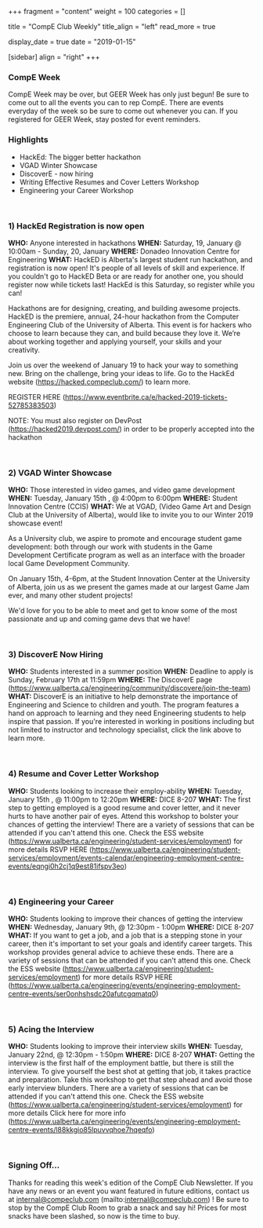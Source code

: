 
+++
fragment = "content"
weight = 100
categories = []

title = "CompE Club Weekly"
title_align = "left"
read_more = true

display_date = true
date = "2019-01-15" 

[sidebar]
  align = "right"
+++
    

### CompE Week

CompE Week may be over, but GEER Week has only just begun! Be sure to come out to all the events you can to rep CompE. There are events everyday of the week so be sure to come out whenever you can. If you registered for GEER Week, stay posted for event reminders.
</br>

### Highlights

*  HackEd: The bigger better hackathon
*  VGAD Winter Showcase
*  DiscoverE - now hiring
*  Writing Effective Resumes and Cover Letters Workshop
*  Engineering your Career Workshop

</br>

### 1) HackEd Registration is now open



**WHO:** Anyone interested in hackathons
**WHEN:** Saturday, 19, January @ 10:00am - Sunday, 20, January
**WHERE:** Donadeo Innovation Centre for Engineering
**WHAT:** HackED is Alberta's largest student run hackathon, and registration is now open! It's people of all levels of skill and experience. If you couldn't go to HackED Beta or are ready for another one, you should register now while tickets last! HackEd is this Saturday, so register while you can!

Hackathons are for designing, creating, and building awesome projects. HackED is the premiere, annual, 24-hour hackathon from the Computer Engineering Club of the University of Alberta.
This event is for hackers who choose to learn because they can, and build because they love it. We’re about working together and applying yourself, your skills and your creativity.

Join us over the weekend of January 19 to hack your way to something new. Bring on the challenge, bring your ideas to life. Go to the HackEd website (https://hacked.compeclub.com/) to learn more.

REGISTER HERE (https://www.eventbrite.ca/e/hacked-2019-tickets-52785383503)

NOTE: You must also register on DevPost (https://hacked2019.devpost.com/) in order to be properly accepted into the hackathon

</br>

### 2) VGAD Winter Showcase



**WHO:** Those interested in video games, and video game development
**WHEN:** Tuesday, January 15th , @ 4:00pm to 6:00pm
**WHERE:** Student Innovation Centre (CCIS)
**WHAT:** We at VGAD, (Video Game Art and Design Club at the University of Alberta), would like to invite you to our Winter 2019 showcase event!

As a University club, we aspire to promote and encourage student game development: both through our work with students in the Game Development Certificate program as well as an interface with the broader local Game Development Community.

On January 15th, 4-6pm, at the Student Innovation Center at the University of Alberta, join us as we present the games made at our largest Game Jam ever, and many other student projects!

We'd love for you to be able to meet and get to know some of the most passionate and up and coming game devs that we have!

</br>

### 3) DiscoverE Now Hiring


**WHO:** Students interested in a summer position
**WHEN:** Deadline to apply is Sunday, February 17th at 11:59pm
**WHERE:** The DiscoverE page (https://www.ualberta.ca/engineering/community/discovere/join-the-team)
**WHAT:**  DiscoverE is an initiative to help demonstrate the importance of Engineering and Science to children and youth. The program features a hand on approach to learning and they need Engineering students to help inspire that passion. If you're interested in working in positions including but not limited to instructor and technology specialist, click the link above to learn more.

</br>

### 4) Resume and Cover Letter Workshop



**WHO:** Students looking to increase their employ-ability
**WHEN:** Tuesday, January 15th , @ 11:00pm to 12:20pm
**WHERE:** DICE 8-207
**WHAT:** The first step to getting employed is a good resume and cover letter, and it never hurts to have another pair of eyes. Attend this workshop to bolster your chances of getting the interview! There are a variety of sessions that can be attended if you can't attend this one. Check the ESS website (https://www.ualberta.ca/engineering/student-services/employment) for more details
RSVP HERE (https://www.ualberta.ca/engineering/student-services/employment/events-calendar/engineering-employment-centre-events/eqngi0h2cj1q9est81ifspv3eo)

</br>

### 4) Engineering your Career


**WHO:** Students looking to improve their chances of getting the interview
**WHEN:** Wednesday, January 9th, @ 12:30pm - 1:00pm
**WHERE:** DICE 8-207
**WHAT:** If you want to get a job, and a job that is a stepping stone in your career, then it's important to set your goals and identify career targets. This workshop provides general advice to achieve these ends. There are a variety of sessions that can be attended if you can't attend this one. Check the ESS website (https://www.ualberta.ca/engineering/student-services/employment) for more details
RSVP HERE (https://www.ualberta.ca/engineering/events/engineering-employment-centre-events/ser0onhshsdc20afutcgqmatq0)

</br>

### 5) Acing the Interview


**WHO:** Students looking to improve their interview skills
**WHEN:** Tuesday, January 22nd, @ 12:30pm - 1:50pm
**WHERE:** DICE 8-207
**WHAT:** Getting the interview is the first half of the employment battle, but there is still the interview. To give yourself the best shot at getting that job, it takes practice and preparation. Take this workshop to get that step ahead and avoid those early interview blunders. There are a variety of sessions that can be attended if you can't attend this one. Check the ESS website (https://www.ualberta.ca/engineering/student-services/employment) for more details
Click here for more info (https://www.ualberta.ca/engineering/events/engineering-employment-centre-events/l88kkgio85lpuvvqhoe7hqeqfo)

</br>

### Signing Off...

Thanks for reading this week's edition of the CompE Club Newsletter.  If you have any news or an event you want featured in future editions, contact us at internal@compeclub.com (mailto:internal@compeclub.com) !  Be sure to stop by the CompE Club Room to grab a snack and say hi! Prices for most snacks have been slashed, so now is the time to buy.

</br>
